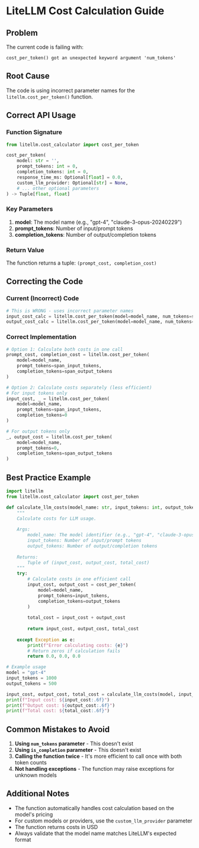 # LiteLLM Cost Calculation Guide

## Problem
The current code is failing with:
```
cost_per_token() got an unexpected keyword argument 'num_tokens'
```

## Root Cause
The code is using incorrect parameter names for the `litellm.cost_per_token()` function.

## Correct API Usage

### Function Signature
```python
from litellm.cost_calculator import cost_per_token

cost_per_token(
    model: str = '',
    prompt_tokens: int = 0,
    completion_tokens: int = 0,
    response_time_ms: Optional[float] = 0.0,
    custom_llm_provider: Optional[str] = None,
    # ... other optional parameters
) -> Tuple[float, float]
```

### Key Parameters
1. **model**: The model name (e.g., "gpt-4", "claude-3-opus-20240229")
2. **prompt_tokens**: Number of input/prompt tokens
3. **completion_tokens**: Number of output/completion tokens

### Return Value
The function returns a tuple: `(prompt_cost, completion_cost)`

## Correcting the Code

### Current (Incorrect) Code
```python
# This is WRONG - uses incorrect parameter names
input_cost_calc = litellm.cost_per_token(model=model_name, num_tokens=span_input_tokens, is_completion=False)
output_cost_calc = litellm.cost_per_token(model=model_name, num_tokens=span_output_tokens, is_completion=True)
```

### Correct Implementation
```python
# Option 1: Calculate both costs in one call
prompt_cost, completion_cost = litellm.cost_per_token(
    model=model_name,
    prompt_tokens=span_input_tokens,
    completion_tokens=span_output_tokens
)

# Option 2: Calculate costs separately (less efficient)
# For input tokens only
input_cost, _ = litellm.cost_per_token(
    model=model_name,
    prompt_tokens=span_input_tokens,
    completion_tokens=0
)

# For output tokens only
_, output_cost = litellm.cost_per_token(
    model=model_name,
    prompt_tokens=0,
    completion_tokens=span_output_tokens
)
```

## Best Practice Example
```python
import litellm
from litellm.cost_calculator import cost_per_token

def calculate_llm_costs(model_name: str, input_tokens: int, output_tokens: int) -> tuple[float, float, float]:
    """
    Calculate costs for LLM usage.
    
    Args:
        model_name: The model identifier (e.g., "gpt-4", "claude-3-opus-20240229")
        input_tokens: Number of input/prompt tokens
        output_tokens: Number of output/completion tokens
        
    Returns:
        Tuple of (input_cost, output_cost, total_cost)
    """
    try:
        # Calculate costs in one efficient call
        input_cost, output_cost = cost_per_token(
            model=model_name,
            prompt_tokens=input_tokens,
            completion_tokens=output_tokens
        )
        
        total_cost = input_cost + output_cost
        
        return input_cost, output_cost, total_cost
        
    except Exception as e:
        print(f"Error calculating costs: {e}")
        # Return zeros if calculation fails
        return 0.0, 0.0, 0.0

# Example usage
model = "gpt-4"
input_tokens = 1000
output_tokens = 500

input_cost, output_cost, total_cost = calculate_llm_costs(model, input_tokens, output_tokens)
print(f"Input cost: ${input_cost:.6f}")
print(f"Output cost: ${output_cost:.6f}")
print(f"Total cost: ${total_cost:.6f}")
```

## Common Mistakes to Avoid

1. **Using `num_tokens` parameter** - This doesn't exist
2. **Using `is_completion` parameter** - This doesn't exist
3. **Calling the function twice** - It's more efficient to call once with both token counts
4. **Not handling exceptions** - The function may raise exceptions for unknown models

## Additional Notes

- The function automatically handles cost calculation based on the model's pricing
- For custom models or providers, use the `custom_llm_provider` parameter
- The function returns costs in USD
- Always validate that the model name matches LiteLLM's expected format